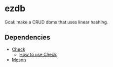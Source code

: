 # ezdb

Goal: make a CRUD dbms that uses linear hashing.

## Dependencies

 - [Check](https://libcheck.github.io/check/index.html)
    - [How to use Check](https://github.com/libcheck/check/tree/master/doc/example)
 - [Meson](https://mesonbuild.com/)

